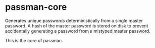 # passman-core

Generates unique passwords deterministically from a single master password.
A hash of the master password is stored on disk to prevent accidentally
generating a password from a mistyped master password.

This is the core of passman.
